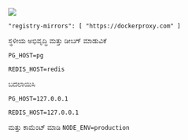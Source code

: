 ![](https://pub-b8db533c86124200a9d799bf3ba88099.r2.dev/2023/03/wbhiRD1.webp)

```
"registry-mirrors": [ "https://dockerproxy.com" ]
```

ಸ್ಥಳೀಯ ಅಭಿವೃದ್ಧಿ ಮತ್ತು ಡೀಬಗ್ ಮಾಡುವಿಕೆ

```
PG_HOST=pg

REDIS_HOST=redis
```

ಬದಲಾಯಿಸಿ

```
PG_HOST=127.0.0.1

REDIS_HOST=127.0.0.1

```

ಮತ್ತು ಕಾಮೆಂಟ್ ಮಾಡಿ `NODE_ENV=production`